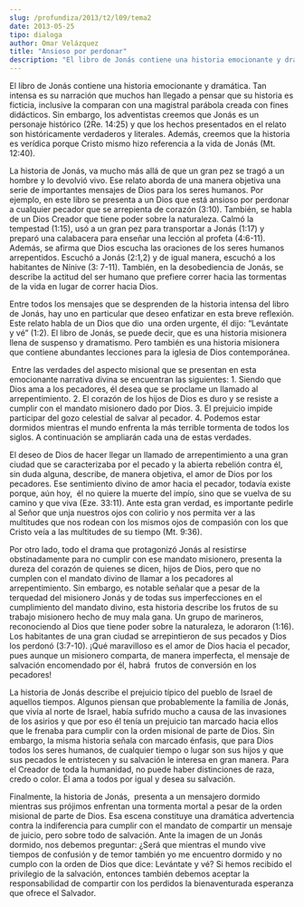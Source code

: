 ```yaml
---
slug: /profundiza/2013/t2/l09/tema2
date: 2013-05-25
tipo: dialoga
author: Omar Velázquez
title: "Ansioso por perdonar"
description: "El libro de Jonás contiene una historia emocionante y dramática. Tan intensa es  su narración que muchos han llegado a pensar que su historia es ficticia,  inclusive la comparan con una magistral parábola creada con fines didácticos.  Sin embargo, los adventistas creemos que J..."
---
```


El libro de Jonás contiene una historia emocionante y dramática. Tan intensa es su narración que muchos han llegado a pensar que su historia es ficticia, inclusive la comparan con una magistral parábola creada con fines didácticos. Sin embargo, los adventistas creemos que Jonás es un personaje histórico (2Re. 14:25) y que los hechos presentados en el relato son históricamente verdaderos y literales. Además, creemos que la historia es verídica porque Cristo mismo hizo referencia a la vida de Jonás (Mt. 12:40).

La historia de Jonás, va mucho más allá de que un gran pez se tragó a un hombre y lo devolvió vivo. Ese relato aborda de una manera objetiva una serie de importantes mensajes de Dios para los seres humanos. Por ejemplo, en este libro se presenta a un Dios que está ansioso por perdonar a cualquier pecador que se arrepienta de corazón (3:10). También, se habla de un Dios Creador que tiene poder sobre la naturaleza. Calmó la tempestad (1:15), usó a un gran pez para transportar a Jonás (1:17) y preparó una calabacera para enseñar una lección al profeta (4:6-11). Además, se afirma que Dios escucha las oraciones de los seres humanos arrepentidos. Escuchó a Jonás (2:1,2) y de igual manera, escuchó a los habitantes de Nínive (3: 7-11). También, en la desobediencia de Jonás, se describe la actitud del ser humano que prefiere correr hacia las tormentas de la vida en lugar de correr hacia Dios.

Entre todos los mensajes que se desprenden de la historia intensa del libro de Jonás, hay uno en particular que deseo enfatizar en esta breve reflexión. Este relato habla de un Dios que dio  una orden urgente, él dijo: “Levántate y vé” (1:2). El libro de Jonás, se puede decir, que es una historia misionera llena de suspenso y dramatismo. Pero también es una historia misionera que contiene abundantes lecciones para la iglesia de Dios contemporánea.

 Entre las verdades del aspecto misional que se presentan en esta emocionante narrativa divina se encuentran las siguientes: 1. Siendo que Dios ama a los pecadores, él desea que se proclame un llamado al arrepentimiento. 2. El corazón de los hijos de Dios es duro y se resiste a cumplir con el mandato misionero dado por Dios. 3. El prejuicio impide participar del gozo celestial de salvar al pecador. 4. Podemos estar dormidos mientras el mundo enfrenta la más terrible tormenta de todos los siglos. A continuación se ampliarán cada una de estas verdades.

El deseo de Dios de hacer llegar un llamado de arrepentimiento a una gran ciudad que se caracterizaba por el pecado y la abierta rebelión contra él, sin duda alguna, describe, de manera objetiva, el amor de Dios por los pecadores. Ese sentimiento divino de amor hacia el pecador, todavía existe porque, aún hoy,  él no quiere la muerte del impío, sino que se vuelva de su camino y que viva (Eze. 33:11). Ante esta gran verdad, es importante pedirle al Señor que unja nuestros ojos con colirio y nos permita ver a las multitudes que nos rodean con los mismos ojos de compasión con los que Cristo veía a las multitudes de su tiempo (Mt. 9:36).

Por otro lado, todo el drama que protagonizó Jonás al resistirse obstinadamente para no cumplir con ese mandato misionero, presenta la dureza del corazón de quienes se dicen, hijos de Dios, pero que no cumplen con el mandato divino de llamar a los pecadores al arrepentimiento. Sin embargo, es notable señalar que a pesar de la terquedad del misionero Jonás y de todas sus imperfecciones en el cumplimiento del mandato divino, esta historia describe los frutos de su trabajo misionero hecho de muy mala gana. Un grupo de marineros, reconociendo al Dios que tiene poder sobre la naturaleza, le adoraron (1:16). Los habitantes de una gran ciudad se arrepintieron de sus pecados y Dios los perdonó (3:7-10). ¡Qué maravilloso es el amor de Dios hacia el pecador, pues aunque un misionero comparta, de manera imperfecta, el mensaje de salvación encomendado por él, habrá  frutos de conversión en los pecadores!

La historia de Jonás describe el prejuicio típico del pueblo de Israel de aquellos tiempos. Algunos piensan que probablemente la familia de Jonás, que vivía al norte de Israel, había sufrido mucho a causa de las invasiones de los asirios y que por eso él tenía un prejuicio tan marcado hacia ellos que le frenaba para cumplir con la orden misional de parte de Dios. Sin embargo, la misma historia señala con marcado énfasis, que para Dios todos los seres humanos, de cualquier tiempo o lugar son sus hijos y que sus pecados le entristecen y su salvación le interesa en gran manera. Para el Creador de toda la humanidad, no puede haber distinciones de raza, credo o color. Él ama a todos por igual y desea su salvación.

Finalmente, la historia de Jonás,  presenta a un mensajero dormido mientras sus prójimos enfrentan una tormenta mortal a pesar de la orden misional de parte de Dios. Esa escena constituye una dramática advertencia contra la indiferencia para cumplir con el mandato de compartir un mensaje de juicio, pero sobre todo de salvación. Ante la imagen de un Jonás dormido, nos debemos preguntar: ¿Será que mientras el mundo vive tiempos de confusión y de temor también yo me encuentro dormido y no cumplo con la orden de Dios que dice: Levántate y vé? Si hemos recibido el privilegio de la salvación, entonces también debemos aceptar la responsabilidad de compartir con los perdidos la bienaventurada esperanza que ofrece el Salvador.
